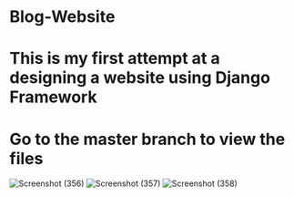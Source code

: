# Blog-Website
# This is my first attempt at a designing a website using Django Framework
# Go to the master branch to view the files
![Screenshot (356)](https://user-images.githubusercontent.com/62701211/124432733-91233e80-dd8f-11eb-81ac-7bfbf8684d97.png)
![Screenshot (357)](https://user-images.githubusercontent.com/62701211/124432739-92ed0200-dd8f-11eb-9668-75b417125213.png)
![Screenshot (358)](https://user-images.githubusercontent.com/62701211/124432742-92ed0200-dd8f-11eb-89b4-d594f3ea7fa3.png)
